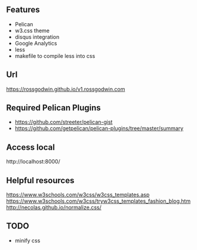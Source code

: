 

## Features

* Pelican
* w3.css theme
* disqus integration
* Google Analytics
* less
* makefile to compile less into css

## Url

https://rossgodwin.github.io/v1.rossgodwin.com

## Required Pelican Plugins

* https://github.com/streeter/pelican-gist
* https://github.com/getpelican/pelican-plugins/tree/master/summary

## Access local
http://localhost:8000/

## Helpful resources
https://www.w3schools.com/w3css/w3css_templates.asp
https://www.w3schools.com/w3css/tryw3css_templates_fashion_blog.htm
http://necolas.github.io/normalize.css/

## TODO
* minify css
